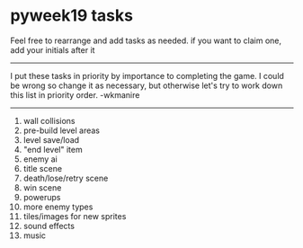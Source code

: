 pyweek19 tasks
==============

Feel free to rearrange and add tasks as needed.  if you want to claim one,
add your initials after it

---

I put these tasks in priority by importance to completing the game. I
could be wrong so change it as necessary, but otherwise let's try to
work down this list in priority order.  -wkmanire

---

 1. wall collisions
 2. pre-build level areas
 3. level save/load
 4. "end level" item
 5. enemy ai
 6. title scene
 7. death/lose/retry scene
 8. win scene
 9. powerups
10. more enemy types
11. tiles/images for new sprites
12. sound effects
13. music